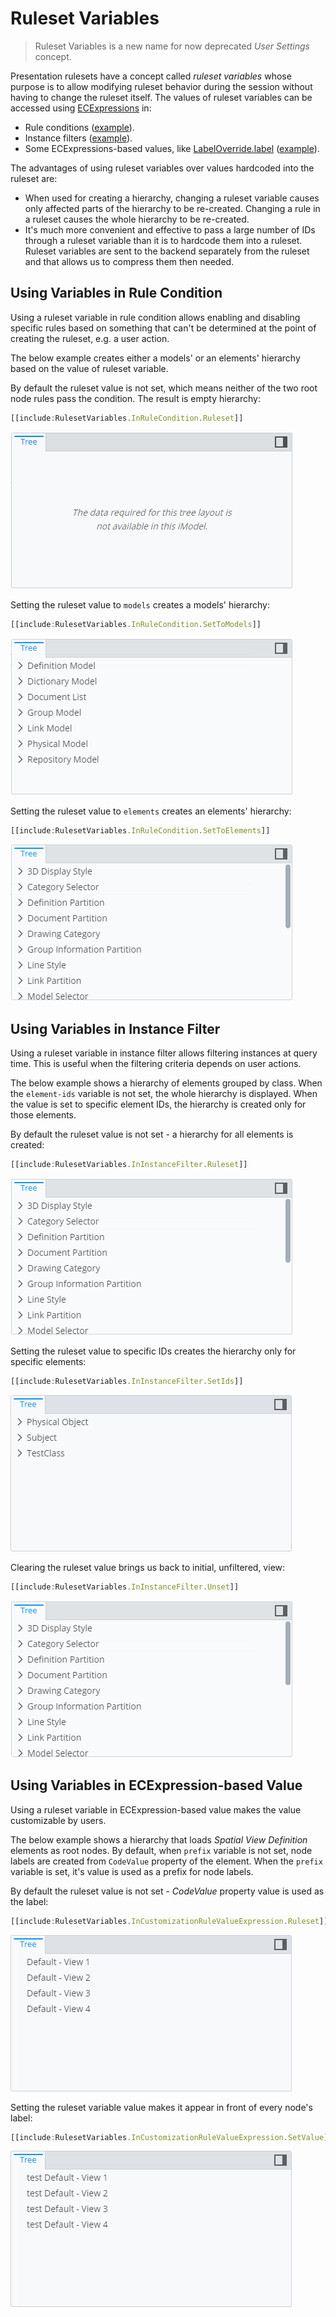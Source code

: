 # Ruleset Variables

> Ruleset Variables is a new name for now deprecated *User Settings* concept.

Presentation rulesets have a concept called *ruleset variables* whose purpose is to allow modifying ruleset behavior during the session without having to change
the ruleset itself. The values of ruleset variables can be accessed using [ECExpressions](./ECExpressions.md#ruleset-variables-user-settings) in:

- Rule conditions ([example](#using-variables-in-rule-condition)).
- Instance filters ([example](#using-variables-in-instance-filter)).
- Some ECExpressions-based values, like [LabelOverride.label]($presentation-common) ([example](#using-variables-in-ecexpression-based-value)).

The advantages of using ruleset variables over values hardcoded into the ruleset are:

- When used for creating a hierarchy, changing a ruleset variable causes only affected parts of the hierarchy to be re-created. Changing a rule in a ruleset causes the whole hierarchy to be re-created.
- It's much more convenient and effective to pass a large number of IDs through a ruleset variable than it is to hardcode them into a ruleset. Ruleset variables are sent to the backend separately from the ruleset and that allows us to compress them then needed.

## Using Variables in Rule Condition

Using a ruleset variable in rule condition allows enabling and disabling specific rules based on something that can't be determined at the point of creating the ruleset, e.g. a user action.

The below example creates either a models' or an elements' hierarchy based on the value of ruleset variable.

By default the ruleset value is not set, which means neither of the two root node rules pass the condition. The result is empty hierarchy:

```ts
[[include:RulesetVariables.InRuleCondition.Ruleset]]
```

![Empty Hierarchy](./media/ruleset-variables/empty-hierarchy.png)

Setting the ruleset value to `models` creates a models' hierarchy:

```ts
[[include:RulesetVariables.InRuleCondition.SetToModels]]
```

![Models' Hierarchy](./media/ruleset-variables/models-hierarchy.png)

Setting the ruleset value to `elements` creates an elements' hierarchy:

```ts
[[include:RulesetVariables.InRuleCondition.SetToElements]]
```

![Elements' Hierarchy](./media/ruleset-variables/elements-hierarchy.png)

## Using Variables in Instance Filter

Using a ruleset variable in instance filter allows filtering instances at query time. This is useful when the filtering criteria depends on user actions.

The below example shows a hierarchy of elements grouped by class. When the `element-ids` variable is not set, the whole hierarchy is displayed. When the value is set to specific element IDs, the hierarchy is created only for those elements.

By default the ruleset value is not set - a hierarchy for all elements is created:

```ts
[[include:RulesetVariables.InInstanceFilter.Ruleset]]
```

![Empty Hierarchy](./media/ruleset-variables/elements-hierarchy.png)

Setting the ruleset value to specific IDs creates the hierarchy only for specific elements:

```ts
[[include:RulesetVariables.InInstanceFilter.SetIds]]
```

![Filtered Elements' Hierarchy](./media/ruleset-variables/filtered-elements-hierarchy.png)

Clearing the ruleset value brings us back to initial, unfiltered, view:

```ts
[[include:RulesetVariables.InInstanceFilter.Unset]]
```

![Elements' Hierarchy](./media/ruleset-variables/elements-hierarchy.png)

## Using Variables in ECExpression-based Value

Using a ruleset variable in ECExpression-based value makes the value customizable by users.

The below example shows a hierarchy that loads *Spatial View Definition* elements as root nodes. By default, when `prefix` variable is not set, node labels are created from `CodeValue` property of the element. When the `prefix` variable is set, it's value is used as a prefix for node labels.

By default the ruleset value is not set - *CodeValue* property value is used as the label:

```ts
[[include:RulesetVariables.InCustomizationRuleValueExpression.Ruleset]]
```

![Spatial View Definitions](./media/ruleset-variables/spatial-view-definitions.png)

Setting the ruleset variable value makes it appear in front of every node's label:

```ts
[[include:RulesetVariables.InCustomizationRuleValueExpression.SetValue]]
```

![Spatial View Definitions - Prefixed Labels](./media/ruleset-variables/spatial-view-definitions-prefixed.png)
